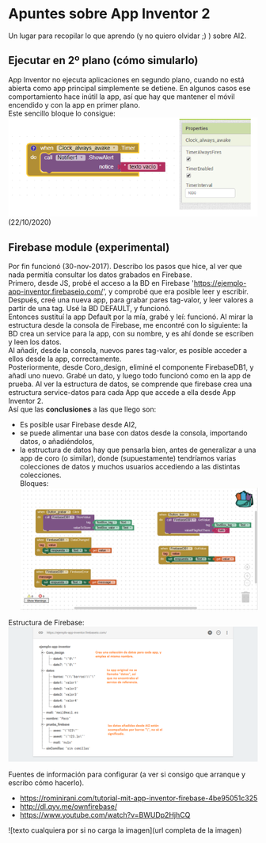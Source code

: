 
# Apuntes sobre App Inventor 2

Un lugar para recopilar lo que aprendo (y no quiero olvidar ;) ) sobre AI2.

## Ejecutar en 2º plano (cómo simularlo)
App Inventor no ejecuta aplicaciones en segundo plano, cuando no está abierta como app principal simplemente se detiene. 
En algunos casos ese comportamiento hace inútil la app, así que hay que mantener el móvil encendido y con la app en primer plano.  
Este sencillo bloque lo consigue:
![Reloj siempre encendido](imagenes/clock-always-awoke-blocks.png)  
(22/10/2020)

## Firebase module (experimental)
Por fin funcionó (30-nov-2017). Describo los pasos que hice, al ver que nada permitía consultar los datos grabados en Firebase.  
Primero, desde JS, probé el acceso a la BD en Firebase 'https://ejemplo-app-inventor.firebaseio.com/', y comprobé que era posible leer y escribir.  
Después, creé una nueva app, para grabar pares tag-valor, y leer valores a partir de una tag. Usé la BD DEFAULT, y funcionó.  
Entonces sustituí la app Default por la mía, grabé y leí: funcionó. Al mirar la estructura desde la consola de Firebase, me encontré con lo siguiente: la BD crea un service para la app, con su nombre, y es ahí donde se escriben y leen los datos.  
Al añadir, desde la consola, nuevos pares tag-valor, es posible acceder a ellos desde la app, correctamente.  
Posteriormente, desde Coro_design, eliminé el componente FirebaseDB1, y añadí uno nuevo. Grabé un dato, y luego todo funcionó como en la app de prueba. Al ver la estructura de datos, se comprende que firebase crea una estructura service-datos para cada App que accede a ella desde App Inventor 2.  
Así que las **conclusiones** a las que llego son:  
- Es posible usar Firebase desde AI2,  
- se puede alimentar una base con datos desde la consola, importando datos, o añadiéndolos,  
- la estructura de datos hay que pensarla bien, antes de generalizar a una app de coro (o similar), donde (supuestamente) tendríamos varias colecciones de datos y muchos usuarios accediendo a las distintas colecciones.  
Bloques: ![Bloques Firebase en App Inventor 2](imagenes/prueba-firebase-AI2-blocks.png)  

Estructura de Firebase: ![datos del ejemplo en Firebase](imagenes/prueba-firebase-AI2-services-y-datos.png)  

Fuentes de información para configurar (a ver si consigo que arranque y escribo cómo hacerlo).
* https://rominirani.com/tutorial-mit-app-inventor-firebase-4be95051c325
* http://dl.qyv.me/ownfirebase/
* https://www.youtube.com/watch?v=BWUDp2HjhCQ

![texto cualquiera por si no carga la imagen](url completa de la imagen)
